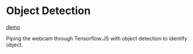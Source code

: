 # Object Detection

[demo](https://object-detection.danielryan.xyz/)

Piping the webcam through Tensorflow.JS with object detection to identify object.

